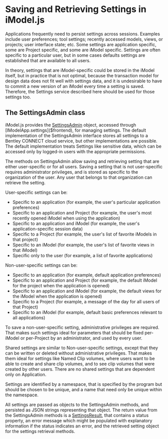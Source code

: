 # Saving and Retrieving Settings in iModel.js

Applications frequently need to persist settings across sessions. Examples include user preferences; tool settings; recently accessed models, views, or projects; user interface state; etc. Some settings are application specific, some are Project specific, and some are iModel specific. Settings are often specific to a particular user, but in some cases defaults settings are established that are available to all users.

In theory, settings that are iModel-specific could be stored in the iModel itself, but in practice that is not optimal, because the transaction model for design data does not fit well with settings data, and it is undesirable to have to commit a new version of an iModel every time a setting is saved. Therefore, the Settings service described here should be used for those settings too.

## The SettingsAdmin class

iModel.js provides the [SettingsAdmin]($clients) object, accessed through [IModelApp.settings]($frontend), for managing settings. The default implementation of the SettingsAdmin interface stores all settings to a Bentley CONNECT cloud service, but other implementations are possible. The default implementation treats Settings like sensitive data, which can be accessed only by logged-in users with the appropriate permissions.

The methods on SettingsAdmin allow saving and retrieving setting that are either user-specific or for all users. Saving a setting that is not user-specific requires administrator privileges, and is stored as specific to the organization of the user. Any user that belongs to that organization can retrieve the setting.

User-specific settings can be:

* Specific to an application (for example, the user's particular application preferences)
* Specific to an application and Project (for example, the user's most recently opened iModel when using the application)
* Specific to an application and iModel (for example, the user's application-specific session data)
* Specific to a Project (for example, the user's list of favorite iModels in that project)
* Specific to an iModel (for example, the user's list of favorite views in that iModel)
* Specific only to the user (for example, a list of favorite applications)

Non-user-specific settings can be:

* Specific to an application (for example, default application preferences)
* Specific to an application and Project (for example, the default iModel for the project when the application is opened)
* Specific to an application and iModel (for example, the default views for the iModel when the application is opened)
* Specific to a Project (for example, a message of the day for all users of that Project)
* Specific to an iModel (for example, default basic preferences relevant to all applications)

To save a non-user-specific setting, administrative privileges are required. That makes such settings ideal for parameters that should be fixed per-iModel or per-Project by an administrator, and used by every user.

Shared settings are similar to Non-user-specific settings, except that they can be written or deleted without administrative privileges. That makes them ideal for settings like Named Clip volumes, where users want to be able to create and share clip volumes, and to see clip volumes that were created by other users. There are no shared settings that are dependent only on Application.

Settings are identified by a namespace, that is specified by the program but should be chosen to be unique, and a name that need only be unique within the namespace.

All settings are passed as objects to the SettingsAdmin methods, and persisted as JSON strings representing that object. The return value from the SettingsAdmin methods is a [SettingsResult]($clients), that contains a status property, an error message which might be populated with explanatory information if the status indicates an error, and the retrieved setting object for the settings retrieval methods.
